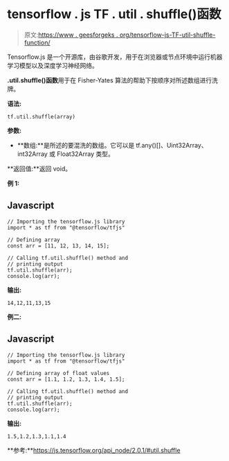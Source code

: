 # tensorflow . js TF . util . shuffle()函数

> 原文:[https://www . geesforgeks . org/tensorflow-js-TF-util-shuffle-function/](https://www.geeksforgeeks.org/tensorflow-js-tf-util-shuffle-function/)

Tensorflow.js 是一个开源库，由谷歌开发，用于在浏览器或节点环境中运行机器学习模型以及深度学习神经网络。

**.util.shuffle()函数**用于在 Fisher-Yates 算法的帮助下按顺序对所述数组进行洗牌。

**语法:**

```
tf.util.shuffle(array)
```

**参数:**

*   **数组:**是所述的要混洗的数组。它可以是 tf.any()[]、Uint32Array、int32Array 或 Float32Array 类型。

**返回值:**返回 void。

**例 1:**

## Javascript

```
// Importing the tensorflow.js library
import * as tf from "@tensorflow/tfjs"

// Defining array
const arr = [11, 12, 13, 14, 15];

// Calling tf.util.shuffle() method and
// printing output
tf.util.shuffle(arr);
console.log(arr);
```

**输出:**

```
14,12,11,13,15
```

**例二:**

## Javascript

```
// Importing the tensorflow.js library
import * as tf from "@tensorflow/tfjs"

// Defining array of float values
const arr = [1.1, 1.2, 1.3, 1.4, 1.5];

// Calling tf.util.shuffle() method and
// printing output
tf.util.shuffle(arr);
console.log(arr);
```

**输出:**

```
1.5,1.2,1.3,1.1,1.4

```

**参考:**https://js.tensorflow.org/api_node/2.0.1/#util.shuffle